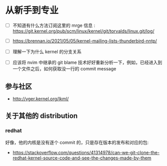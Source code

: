 # 从新手到专业

- [ ] 不知道有什么方法订阅这里的 mrge 信息 : https://git.kernel.org/pub/scm/linux/kernel/git/torvalds/linux.git/log/

- [ ] https://brennan.io/2021/05/05/kernel-mailing-lists-thunderbird-nntp/
- [ ] 理解一下为什么 kernel 的分支关系
- [ ] 应该将 nvim 中继承的 git blame 技术好好重新分析一下，例如，已经进入到一个文件之后，如何获取没一行的 commit message

## 参与社区
- http://vger.kernel.org/lkml/

## 关于其他的 distribution

### redhat
好像，他的内核是没有逐个 commit 的，只是存在版本的发布和对应的包:

- https://stackoverflow.com/questions/41314978/can-we-git-clone-the-redhat-kernel-source-code-and-see-the-changes-made-by-them
